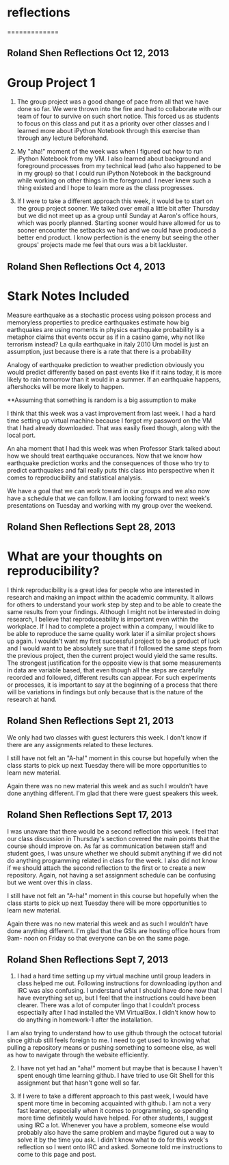 # reflections
============= 
## Roland Shen Reflections Oct 12, 2013 
# Group Project 1
1) The group project was a good change of pace from all that we have done so
far. We were thrown into the fire and had to collaborate with our team of four
to survive on such short notice. This forced us as students to focus on this
class and put it as a priority over other classes and I learned more about
iPython Notebook through this exercise than through any lecture beforehand.

2) My "aha!" moment of the week was when I figured out how to run iPython
Notebook from my VM. I also learned about background and foreground processes
from my technical lead (who also happened to be in my group) so that I could run
iPython Notebook in the background while working on other things in the
foreground. I never knew such a thing existed and I hope to learn more as the
class progresses.

3) If I were to take a different approach this week, it would be to start on the
group project sooner. We talked over email a little bit after Thursday but we
did not meet up as a group until Sunday at Aaron's office hours, which was
poorly planned. Starting sooner would have allowed for us to sooner encounter
the setbacks we had and we could have produced a better end product. I know
perfection is the enemy but seeing the other groups' projects made me feel that
ours was a bit lackluster.

## Roland Shen Reflections Oct 4, 2013
# Stark Notes Included
Measure earthquake as a stochastic process using poisson process and memoryless
properties to predice earthquakes estimate how big earthquakes are using moments
in physics earthquake probability is a metaphor claims that events occur as if
in a casino game, why not like terrorism instead? 
La quila earthquake in italy 2010 
Urn model is just an assumption, just because there is a rate that there is a 
probability

Analogy of earthquake prediction to weather prediction obviously you would
predict differently based on past events like if it rains today, it is more
likely to rain tomorrow than it would in a summer. If an earthquake happens,
aftershocks will be more likely to happen.


**Assuming that something is random is a big assumption to make

I think that this week was a vast improvement from last week.
I had a hard time setting up virtual machine because I forgot my password on the
VM that I had already downloaded. That was easily fixed though, along with the
local port.

An aha moment that I had this week was when Professor Stark talked about how we
should treat earthquake occurances. Now that we know how earthquake prediction
works and the consequences of those who try to predict earthquakes and fail
really puts this class into perspective when it comes to reproducibility and
statistical analysis.

We have a goal that we can work toward in our groups and we also now have a
schedule that we can follow. I am looking forward to next week's presentations
on Tuesday and working with my group over the weekend.

## Roland Shen Reflections Sept 28, 2013 
# What are your thoughts on reproducibility? 

I think reproducibility is a great idea for people who are interested in
research and making an impact within the academic community. It allows for
others to understand your work step by step and to be able to create the same
results from your findings. Although I might not be interested in doing
research, I believe that reproduceability is important even within the
workplace. If I had to complete a project within a company, I would like to be
able to reproduce the same quality work later if a similar project shows up
again. I wouldn't want my first successful project to be a product of luck and I
would want to be absolutely sure that if I followed the same steps from the
previous project, then the current project would yield the same results. The
strongest justification for the opposite view is that some measurements in data
are variable based, that even though all the steps are carefully recorded and
followed, different results can appear. For such experiments or processes, it is
important to say at the beginning of a process that there will be variations in
findings but only because that is the nature of the research at hand.

## Roland Shen Reflections Sept 21, 2013

We only had two classes with guest lecturers this week. I don't know if there
are any assignments related to these lectures.

I still have not felt an "A-ha!" moment in this course but hopefully when the
class starts to pick up next Tuesday there will be more opportunities to learn
new material.

Again there was no new material this week and as such I wouldn't have done
anything different. I'm glad that there were guest speakers this week.


## Roland Shen Reflections Sept 17, 2013

I was unaware that there would be a second reflection this week. I feel that our
class discussion in Thursday's section covered the main points that the course
should improve on. As far as communication between staff and student goes, I was
unsure whether we should submit anything if we did not do anything programming
related in class for the week. I also did not know if we should attach the 
second reflection to the first or to create a new repository. Again, not having 
a set assignment schedule can be confusing but we went over this in class.

I still have not felt an "A-ha!" moment in this course but hopefully when the
class starts to pick up next Tuesday there will be more opportunities to learn
new material.

Again there was no new material this week and as such I wouldn't have done
anything different. I'm glad that the GSIs are hosting office hours from 9am-
noon on Friday so that everyone can be on the same page.

## Roland Shen Reflections Sept 7, 2013

1) I had a hard time setting up my virtual machine until group leaders in class
helped me out. Following instructions for downloading ipython and IRC was also
confusing. I understand what I should have done now that I have everything set
up, but I feel that the instructions could have been clearer. There was a lot of
computer lingo that I couldn't process espectially after I had installed the VM
VirtualBox. I didn't know how to do anything in homework-1 after the
installation.

I am also trying to understand how to use github through the octocat tutorial
since github still feels foreign to me. I need to get used to knowing what
pulling a repository means or pushing something to someone else, as well as how
to navigate through the website efficiently.

2) I have not yet had an "aha!" moment but maybe that is because I haven't spent
enough time learning github. I have tried to use Git Shell for this assignment
but that hasn't gone well so far.

3) If I were to take a different approach to this past week, I would have spent
more time in becoming acquainted with github. I am not a very fast learner,
especially when it comes to programming, so spending more time definitely would
have helped. For other students, I suggest using IRC a lot. Whenever you have a
problem, someone else would probably also have the same problem and maybe
figured out a way to solve it by the time you ask. I didn't know what to do for
this week's reflection so I went onto IRC and asked. Someone told me
instructions to come to this page and post.
